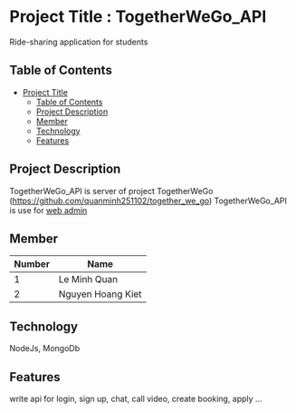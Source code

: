 # Project Title : TogetherWeGo_API

Ride-sharing application for students

## Table of Contents

- [Project Title](#project-title)
  - [Table of Contents](#table-of-contents)
  - [Project Description](#project-description)
  - [Member](#member)
  - [Technology](#technology)
  - [Features](#features)

## Project Description

TogetherWeGo_API is server of project TogetherWeGo (https://github.com/quanminh251102/together_we_go)
TogetherWeGo_API is use for [web admin](https://github.com/quanminh251102/together_we_go)
## Member

| Number | Name |
| ------- | ----------- |
| 1 | Le Minh Quan |
| 2 | Nguyen Hoang Kiet |

## Technology

NodeJs, MongoDb

## Features

write api for login, sign up, chat, call video, create booking, apply ... 
